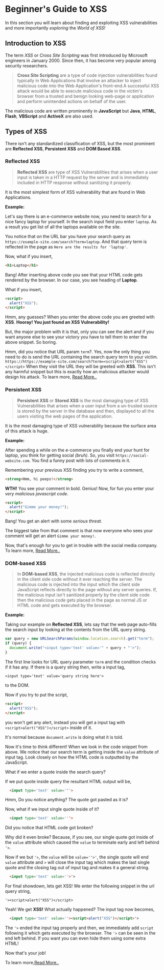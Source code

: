 # Beginner's Guide to XSS

In this section you will learn about finding and exploiting XSS vulnerabilities and more importantly _exploring_ the _World of XSS!_

## Introduction to XSS

The term _XSS_ or _Cross Site Scripting_ was first introduced by Microsoft engineers in January 2000. Since then, it has become very popular among security researchers.

> **Cross Site Scripting** are a type of code injection vulnerabilities found typically in Web Applications that involve an attacker to inject malicious code into the Web Application's front-end.A successful XSS attack would be able to execute malicious code in the victim's browser from a trusted and benign looking web-page or application and perform unintended actions on behalf of the user.

The malicious code are written prominently in **JavaScript** but **Java**, **HTML**, **Flash**, **VBScript** and **ActiveX** are also used.

## Types of XSS

There isn't any standardized classification of XSS, but the most prominent are **Reflected XSS**, **Persistent XSS** and **DOM Based XSS**.

### Reflected XSS

> **Reflected XSS** are type of XSS Vulnerabilities that arises when a user input is taken in a HTTP request by the server and is immediately included in HTTP response without sanitizing it properly.

It is the most simplest form of XSS vulnerability that are found in Web Applications.

**Example:**

Let's say there is an e-commerce website now, you need to search for a nice fancy laptop for yourself. In the search input field you enter `laptop`. As a result you get list of all the laptops available on the site.

You notice that on the URL bar you have your search query as `https://example-site.com/search?term=laptop`.
And that query term is reflected in the page as `Here are the results for 'laptop'`.

Now, what if you insert,

```html
<h1>Laptop</h1>
```

Bang! After inserting above code you see that your HTML code gets rendered by the browser. In our case, you see heading of **Laptop**.

What if you insert,

```html
<script>
  alert("XSS");
</script>
```

Hmm, any guesses? When you enter the above code you are greeted with **XSS**.
**Hooray! You just found an XSS Vulnerability!**

But, the major problem with it is that, only you can see the alert and if you want anyone else to see your victory you have to tell them to enter the above snippet. So boring.

Hmm, did you notice that URL param `term`?. Yes, now the only thing you need to do is send the URL containing the search query term to your victim.
`https://https://example-site.com/search?term=<script>alert("XSS")</script>`
When they visit the URL they will be greeted with **XSS**. This isn't any harmful snippet but this is exactly how an malicious attacker would design his attack. To learn more,
[Read More..](./Reflected%20XSS.md)

### Persistent XSS

> **Persistent XSS** or **Stored XSS** is the most damaging type of XSS Vulnerabilities that arises when a user input from a un-trusted source is stored by the server in the database and then, displayed to all the users visiting the web pages of the application.

It is the most damaging type of XSS vulnerability because the surface area of this attack is huge.

**Example:**

After spending a while on the e-commerce you finally end your hunt for laptop, you think for getting social _(bruh)_. So, you visit `https://social-website.com`. You find a funny post with lots of comments in it.

Remembering your previous XSS finding you try to write a comment,

```html
<strong>Hmm, hi peeps!</strong>
```

**WTH!** You see your comment in bold. Genius! Now, for fun you enter your _very malicious javascript code_.

```html
<script>
  alert("Gimme your money!");
</script>
```

Bang! You get an alert with some _serious threat._

The biggest take from that comment is that now everyone who sees your comment will get an alert `Gimme your money!`.

Now, that's enough for you to get in trouble with the social media company. To learn more,
[Read More..](./Persistent%20XSS.md)

### DOM-based XSS

> In **DOM-based XSS**, the injected malicious code is reflected directly in the client side code without it ever reaching the server.
>The malicious code is injected into the input which the client side JavaScript reflects directly to the page without any server queries. If, the malicious input isn't sanitized properly by the client side code then the malicious code gets placed in the page as normal JS or HTML code and gets executed by the browser.

**Example:**

Taking our example on **Reflected XSS**, lets say that the web page auto-fills the search input by looking at the contents from the URL query string.

```javascript
var query = new URLSearchParams(window.location.search).get("term");
if (query) {
  document.write("<input type='text' value='" + query + "'>");
}
```

The first line looks for URL query parameter `term` and the condition checks if it has any. If there is a query string then, write a input tag,

`<input type='text' value='query string here'>` 

to the DOM.

Now if you try to put the script,

```html
<script>
  alert("XSS");
</script>
```

you won't get any alert, instead you will get a input tag with `<script>alert("XSS")</script>` inside of it.

It's normal because `document.write` is doing what it is told.

Now it's time to think different!
When we look in the code snippet from above. We notice that our search term is getting inside the `value` attribute of input tag.
Look closely on how the HTML code is outputted by the JavaScript. 

What if we enter a  quote inside the search query?

If we put  quote inside query the resultant HTML output will be,

```html
  <input type='text' value='"'>
```

Hmm, Do you notice anything? The quote got pasted as it is?

 Now, what if we input single quote inside of it?

```html
  <input type='text' value='''>
```

Did you notice that HTML code got broken?

Why did it even broke? Because, if you see, our single quote got inside of the `value` attribute which caused the `value` to terminate early and left behind `'>`.

Now if we but `'>`, the  `value` will be `value=''>'`, the single quote will end `value` attribute and `>` will close the input tag which makes the last single quote and the closing tag out of input tag and makes it a general string.

```html
  <input type='text' value=''>'>
```

For final showdown, lets get XSS!
We enter the following snippet in the url query string,

`'><script>alert("XSS")</script>`

Yeah! We get **XSS!**
What actually happened?
The input tag now becomes,

```html
  <input type='text' value=''><script>alert("XSS")</script>'>
```

The `'>` ended the input tag properly and then, we immediately add `script` following it which gets executed by the browser.
 The `'>` can be seen in the end left behind. If you want you can even hide them using some extra HTML!

Now that's your job!

To learn more,[Read More..](./DOM-based%20XSS.md)
